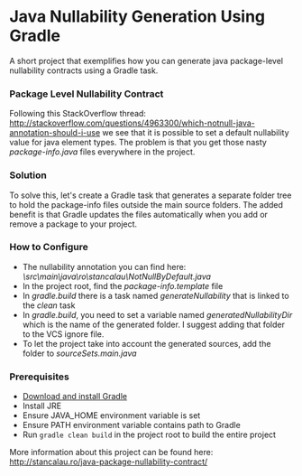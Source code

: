 # Java Nullability Generation Using Gradle #

A short project that exemplifies how you can generate java package-level nullability contracts
using a Gradle task.

### Package Level Nullability Contract ###

Following this StackOverflow thread: http://stackoverflow.com/questions/4963300/which-notnull-java-annotation-should-i-use
we see that it is possible to set a default nullability value for java element types.
The problem is that you get those nasty _package-info.java_ files everywhere in the project.

### Solution ###

To solve this, let's create a Gradle task that generates a separate folder tree to hold the
package-info files outside the main source folders. The added benefit is that Gradle updates
the files automatically when you add or remove a package to your project.

### How to Configure ###

* The nullability annotation you can find here: _\src\main\java\ro\stancalau\NotNullByDefault.java_
* In the project root, find the _package-info.template_ file
* In _gradle.build_ there is a task named _generateNullability_ that is linked to the _clean_ task
* In _gradle.build_, you need to set a variable named _generatedNullabilityDir_ which is the name of the generated folder. I suggest adding that folder to the VCS ignore file.
* To let the project take into account the generated sources, add the folder to _sourceSets.main.java_

### Prerequisites ###

* [Download and install Gradle](https://gradle.org/)
* Install JRE
* Ensure JAVA_HOME environment variable is set
* Ensure PATH environment variable contains path to Gradle
* Run `gradle clean build` in the project root to build the entire project


More information about this project can be found here:
http://stancalau.ro/java-package-nullability-contract/